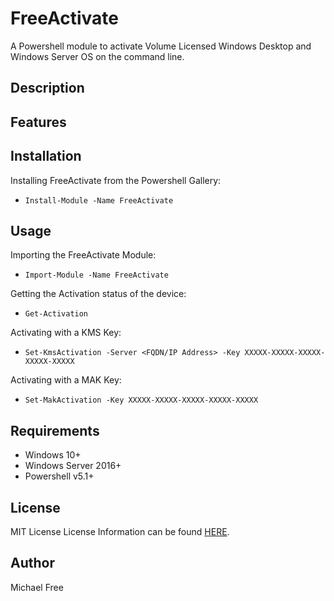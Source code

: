 # FreeActivate
A Powershell module to activate Volume Licensed Windows Desktop and Windows Server OS on the command line.

## Description

## Features

## Installation
Installing FreeActivate from the Powershell Gallery:
  - ```Install-Module -Name FreeActivate```

## Usage
Importing the FreeActivate Module:
  - ```Import-Module -Name FreeActivate```

Getting the Activation status of the device:
  - ```Get-Activation```

Activating with a KMS Key:
  - ```Set-KmsActivation -Server <FQDN/IP Address> -Key XXXXX-XXXXX-XXXXX-XXXXX-XXXXX```

Activating with a MAK Key:
  - ```Set-MakActivation -Key XXXXX-XXXXX-XXXXX-XXXXX-XXXXX```

## Requirements
- Windows 10+
- Windows Server 2016+
- Powershell v5.1+

## License
MIT License
License Information can be found [HERE](https://github.com/Michael-Free/FreeActivate/blob/main/LICENSE).

## Author
Michael Free
